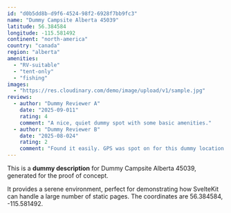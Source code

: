 ```yaml
---
id: "d0b5dd8b-d9f6-4524-98f2-6928f7bb9fc3"
name: "Dummy Campsite Alberta 45039"
latitude: 56.384584
longitude: -115.581492
continent: "north-america"
country: "canada"
region: "alberta"
amenities:
  - "RV-suitable"
  - "tent-only"
  - "fishing"
images:
  - "https://res.cloudinary.com/demo/image/upload/v1/sample.jpg"
reviews:
  - author: "Dummy Reviewer A"
    date: "2025-09-011"
    rating: 4
    comment: "A nice, quiet dummy spot with some basic amenities."
  - author: "Dummy Reviewer B"
    date: "2025-08-024"
    rating: 2
    comment: "Found it easily. GPS was spot on for this dummy location."
---
```


This is a **dummy description** for Dummy Campsite Alberta 45039, generated for the proof of concept.

It provides a serene environment, perfect for demonstrating how SvelteKit can handle a large number of static pages. The coordinates are 56.384584, -115.581492.
